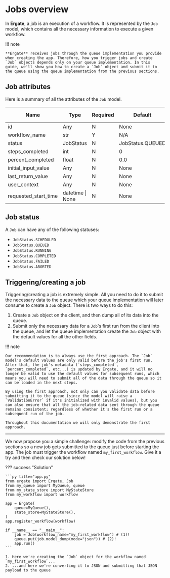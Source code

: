 # Jobs overview

In **Ergate**, a job is an execution of a workflow. It is represented by the `Job` model, which contains all the necessary information to execute a given workflow.


!!! note

    **Ergate** receives jobs through the queue implementation you provide when creating the app. Therefore, how you trigger jobs and create `Job` objects depends only on your queue implementation. In this guide, we'll show you how to create a `Job` object and submit it to the queue using the queue implementation from the previous sections.


## Job attributes

Here is a summary of all the attributes of the `Job` model.

| Name                 | Type             | Required | Default          | User provided |
|----------------------|------------------|----------|------------------|---------------|
| id                   | Any              | N        | None             | Y             |
| workflow_name        | str              | Y        | N/A              | Y             |
| status               | JobStatus        | N        | JobStatus.QUEUED | N             |
| steps_completed      | int              | N        | 0                | N             |
| percent_completed    | float            | N        | 0.0              | N             |
| initial_input_value  | Any              | N        | None             | Y             |
| last_return_value    | Any              | N        | None             | N             |
| user_context         | Any              | N        | None             | Y             |
| requested_start_time | datetime \| None | N        | None             | Y             |


## Job status

A `Job` can have any of the following statuses:

- `JobStatus.SCHEDULED`
- `JobStatus.QUEUED`
- `JobStatus.RUNNING`
- `JobStatus.COMPLETED`
- `JobStatus.FAILED`
- `JobStatus.ABORTED`


## Triggering/creating a job

Triggering/creating a job is extremely simple. All you need to do it to submit the necessary data to the queue which your queue implementation will later consume to create a `Job` object. There is two ways to do this:

1. Create a `Job` object on the client, and then dump all of its data into the queue.
1. Submit only the necessary data for a `Job`'s first run from the client into the queue, and let the queue implementation create the `Job` object with the default values for all the other fields.

!!! note

    Our recommendation is to always use the first approach. The `Job` model's default values are only valid before the job's first run. After that, the job's metadata (`steps_completed`, `percent_completed`, etc...) is updated by Ergate, and it will no longer be valid to use the default values for subsequent runs, which means you will need to submit all of the data through the queue so it can be loaded in the next steps.

    By using the first approach, not only can you validate data before submitting it to the queue (since the model will raise a `ValidationError` if it's initialized with invalid values), but you can also ensure that all the job-related data sent through the queue remains consistent; regardless of whether it's the first run or a subsequent run of the job.

    Throughout this documentation we will only demonstrate the first approach.

---

We now propose you a simple challenge: modify the code from the previous sections so a new job gets submitted to the queue just before starting the app. The job must trigger the workflow named `my_first_workflow`. Give it a try and then check our solution below!


??? success "Solution"

    ```py title="app.py"
    from ergate import Ergate, Job
    from my_queue import MyQueue, queue
    from my_state_store import MyStateStore
    from my_workflow import workflow

    app = Ergate(
        queue=MyQueue(),
        state_store=MyStateStore(),
    )
    app.register_workflow(workflow)

    if __name__ == "__main__":
        job = Job(workflow_name="my_first_workflow") # (1)!
        queue.put(job.model_dump(mode="json")) # (2)!
        app.run()
    ```

    1. Here we're creating the `Job` object for the workflow named `my_first_workflow`...
    2. ...and here we're converting it to JSON and submitting that JSON payload to the queue
